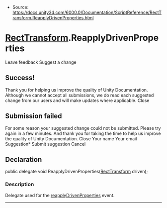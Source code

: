 * Source: https://docs.unity3d.com/6000.0/Documentation/ScriptReference/RectTransform.ReapplyDrivenProperties.html

#  [RectTransform](https://docs.unity3d.com/6000.0/Documentation/ScriptReference/RectTransform.html).ReapplyDrivenProperties
Leave feedback
Suggest a change
## Success!
Thank you for helping us improve the quality of Unity Documentation. Although we cannot accept all submissions, we do read each suggested change from our users and will make updates where applicable.
Close
## Submission failed
For some reason your suggested change could not be submitted. Please <a>try again</a> in a few minutes. And thank you for taking the time to help us improve the quality of Unity Documentation.
Close
Your name Your email Suggestion* Submit suggestion
Cancel
## Declaration
public delegate void ReapplyDrivenProperties([RectTransform](https://docs.unity3d.com/6000.0/Documentation/ScriptReference/RectTransform.html) driven); 
### Description
Delegate used for the [reapplyDrivenProperties](https://docs.unity3d.com/6000.0/Documentation/ScriptReference/RectTransform-reapplyDrivenProperties.html) event.
* * *
